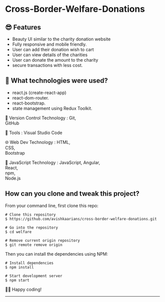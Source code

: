 # Cross-Border-Welfare-Donations

## 😎 Features

- Beauty UI similar to the charity donation website
- Fully responsive and mobile friendly.
- User can add their donation wish to cart
- User can view details of the charities
- User can donate the amount to the charity 
- secure transactions with less cost.

## 🚀 What technologies were used?

- react.js (create-react-app)
- react-dom-router.
- react-bootstrap.
- state management using Redux Toolkit.

🧰 Version Control
Technology :
	Git,	
	GitHub	
 
 🔨 Tools :
 	Visual Studio Code	
  
  🌐 Web Dev
Technology :
	HTML,	
	CSS,	
 	Bootstrap	

  📜 JavaScript
Technology :
	JavaScript,	
	Angular,	
	React,	
 	npm,	
	Node.js	
 

## How can you clone and tweak this project?

From your command line, first clone this repo:

```
# Clone this repository
$ https://github.com/avishkaarians/cross-border-welfare-donations.git

# Go into the repository
$ cd welfare

# Remove current origin repository
$ git remote remove origin

```

Then you can install the dependencies using NPM:

```
# Install dependencies
$ npm install

# Start development server
$ npm start

```
👨‍💻 Happy coding!



---
